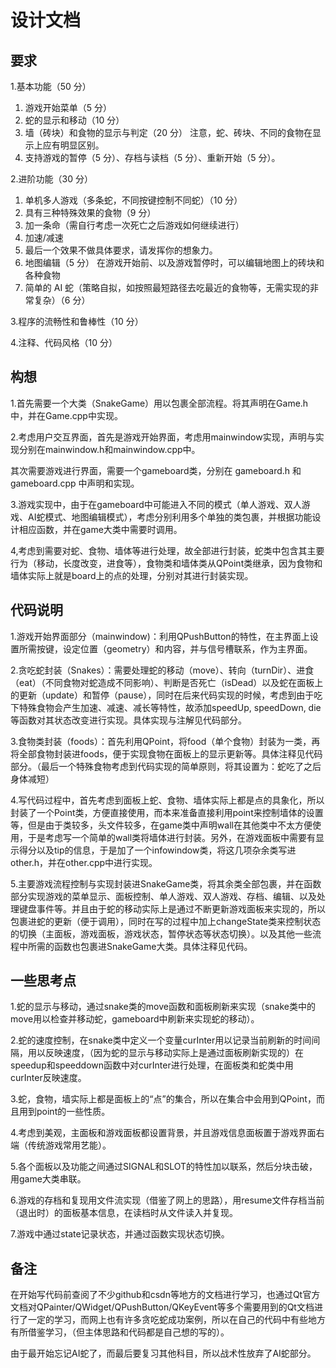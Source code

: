 # 设计文档

## 要求

1.基本功能（50 分）

1. 游戏开始菜单（5 分）
2. 蛇的显示和移动（10 分）
3. 墙（砖块）和⻝物的显示与判定（20 分）
注意，蛇、砖块、不同的⻝物在显示上应有明显区别。
4. ⽀持游戏的暂停（5 分）、存档与读档（5 分）、重新开始（5 分）。

2.进阶功能（30 分）

1. 单机多⼈游戏（多条蛇，不同按键控制不同蛇）（10 分）
2. 具有三种特殊效果的⻝物（9 分）
3. 加⼀条命（需⾃⾏考虑⼀次死亡之后游戏如何继续进⾏）
4. 加速/减速
5. 最后⼀个效果不做具体要求，请发挥你的想象⼒。
6. 地图编辑（5 分）
    在游戏开始前、以及游戏暂停时，可以编辑地图上的砖块和各种⻝物
7. 简单的 AI 蛇（策略⾃拟，如按照最短路径去吃最近的⻝物等，⽆需实现的⾮常复杂）（6
    分）

3.程序的流畅性和鲁棒性（10 分）

4.注释、代码⻛格（10 分）

## 构想

1.首先需要一个大类（SnakeGame）用以包裹全部流程。将其声明在Game.h中，并在Game.cpp中实现。

2.考虑用户交互界面，首先是游戏开始界面，考虑用mainwindow实现，声明与实现分别在mainwindow.h和mainwindow.cpp中。

其次需要游戏进行界面，需要一个gameboard类，分别在 gameboard.h 和 gameboard.cpp 中声明和实现。

3.游戏实现中，由于在gameboard中可能进入不同的模式（单人游戏、双人游戏、AI蛇模式、地图编辑模式），考虑分别利用多个单独的类包裹，并根据功能设计相应函数，并在game大类中需要时调用。

4,考虑到需要对蛇、食物、墙体等进行处理，故全部进行封装，蛇类中包含其主要行为（移动，长度改变，进食等），食物类和墙体类从QPoint类继承，因为食物和墙体实际上就是board上的点的处理，分别对其进行封装实现。

## 代码说明

1.游戏开始界面部分（mainwindow)：利用QPushButton的特性，在主界面上设置所需按键，设定位置（geometry）和内容，并与信号槽联系，作为主界面。

2.贪吃蛇封装（Snakes）：需要处理蛇的移动（move）、转向（turnDir）、进食（eat）（不同食物对蛇造成不同影响）、判断是否死亡（isDead）以及蛇在面板上的更新（update）和暂停（pause），同时在后来代码实现的时候，考虑到由于吃下特殊食物会产生加速、减速、减长等特性，故添加speedUp, speedDown, die等函数对其状态改变进行实现。具体实现与注解见代码部分。

3.食物类封装（foods）：首先利用QPoint，将food（单个食物）封装为一类，再将全部食物封装进foods，便于实现食物在面板上的显示更新等。具体注释见代码部分。（最后一个特殊食物考虑到代码实现的简单原则，将其设置为：蛇吃了之后身体减短）

4.写代码过程中，首先考虑到面板上蛇、食物、墙体实际上都是点的具象化，所以封装了一个Point类，方便直接使用，而本来准备直接利用point来控制墙体的设置等，但是由于类较多，头文件较多，在game类中声明wall在其他类中不太方便使用，于是考虑写一个简单的wall类将墙体进行封装。另外，在游戏面板中需要有显示得分以及tip的信息，于是加了一个infowindow类，将这几项杂余类写进other.h，并在other.cpp中进行实现。

5.主要游戏流程控制与实现封装进SnakeGame类，将其余类全部包裹，并在函数部分实现游戏的菜单显示、面板控制、单人游戏、双人游戏、存档、编辑、以及处理键盘事件等。并且由于蛇的移动实际上是通过不断更新游戏面板来实现的，所以包裹进蛇的更新（便于调用），同时在写的过程中加上changeState类来控制状态的切换（主面板，游戏面板，游戏状态，暂停状态等状态切换）。以及其他一些流程中所需的函数也包裹进SnakeGame大类。具体注释见代码。

## 一些思考点

1.蛇的显示与移动，通过snake类的move函数和面板刷新来实现（snake类中的move用以检查并移动蛇，gameboard中刷新来实现蛇的移动）。

2.蛇的速度控制，在snake类中定义一个变量curInter用以记录当前刷新的时间间隔，用以反映速度，（因为蛇的显示与移动实际上是通过面板刷新实现的）在speedup和speeddown函数中对curInter进行处理，在面板类和蛇类中用curInter反映速度。

3.蛇，食物，墙实际上都是面板上的“点”的集合，所以在集合中会用到QPoint，而且用到point的一些性质。

4.考虑到美观，主面板和游戏面板都设置背景，并且游戏信息面板置于游戏界面右端（传统游戏常用艺能）。

5.各个面板以及功能之间通过SIGNAL和SLOT的特性加以联系，然后分块击破，用game大类串联。

6.游戏的存档和复现用文件流实现（借鉴了网上的思路），用resume文件存档当前（退出时）的面板基本信息，在读档时从文件读入并复现。

7.游戏中通过state记录状态，并通过函数实现状态切换。

## 备注

在开始写代码前查阅了不少github和csdn等地方的文档进行学习，也通过Qt官方文档对QPainter/QWidget/QPushButton/QKeyEvent等多个需要用到的Qt文档进行了一定的学习，而网上也有许多贪吃蛇成功案例，所以在自己的代码中有些地方有所借鉴学习，（但主体思路和代码都是自己想的写的）。

由于最开始忘记AI蛇了，而最后要复习其他科目，所以战术性放弃了AI蛇部分。

